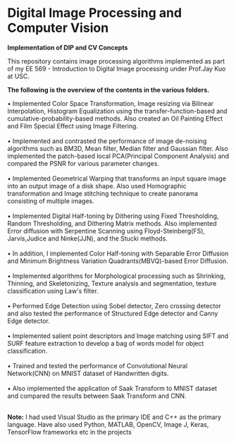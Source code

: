 # Digital Image Processing and Computer Vision
**Implementation of DIP and CV Concepts**

This repository contains image processing algorithms implemented as part of my EE 569 - Introduction to Digital Image processing under Prof.Jay Kuo at USC.

**The following is the overview of the contents in the various folders.**

• Implemented Color Space Transformation, Image resizing via Bilinear Interpolation, Histogram Equalization using the transfer-function-based and cumulative-probability-based methods. Also created an Oil Painting Effect and Film Special Effect using Image Filtering.<br /><br />
• Implemented and contrasted the performance of image de-noising algorithms such as BM3D, Mean filter, Median filter and Gaussian filter. Also implemented the patch-based local PCA(Principal Component Analysis) and compared the PSNR for various parameter changes.<br /><br />
• Implemented Geometrical Warping that transforms an input square image into an output image of a disk shape. Also used Homographic transformation and Image stitching technique to create panorama consisting of multiple images.<br /><br />
• Implemented Digital Half-toning by Dithering using Fixed Thresholding, Random Thresholding, and Dithering Matrix methods. Also implemented Error diffusion with Serpentine Scanning using Floyd-Steinberg(FS), Jarvis,Judice and Ninke(JJN), and the Stucki methods.<br /> <br />
• In addition, I implemented Color Half-toning with Separable Error Diffusion and Minimum Brightness Variation Quadrants(MBVQ)-based Error Diffusion.<br /><br />
• Implemented algorithms for Morphological processing such as Shrinking, Thinning, and Skeletonizing, Texture analysis and segmentation, texture classification using Law's filter.<br /><br />
• Performed Edge Detection using Sobel detector, Zero crossing detector and also tested the performance of Structured Edge detector and Canny Edge detector. <br /><br />
• Implemented salient point descriptors and Image matching using SIFT and SURF feature extraction to develop a bag of words model for object classification. <br /><br />
• Trained and tested the performance of Convolutional Neural Network(CNN) on MNIST dataset of Handwritten digits.<br /><br />
• Also implemented the application of Saak Transform to MNIST dataset and compared the results between Saak Transform and CNN. <br /><br />

**Note:** I had used Visual Studio as the primary IDE and C++ as the primary language. Have also used Python, MATLAB, OpenCV, Image J, Keras, TensorFlow frameworks etc in the projects
